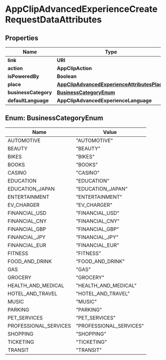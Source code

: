 

# AppClipAdvancedExperienceCreateRequestDataAttributes


## Properties

| Name | Type | Description | Notes |
|------------ | ------------- | ------------- | -------------|
|**link** | **URI** |  |  |
|**action** | **AppClipAction** |  |  [optional] |
|**isPoweredBy** | **Boolean** |  |  |
|**place** | [**AppClipAdvancedExperienceAttributesPlace**](AppClipAdvancedExperienceAttributesPlace.md) |  |  [optional] |
|**businessCategory** | [**BusinessCategoryEnum**](#BusinessCategoryEnum) |  |  [optional] |
|**defaultLanguage** | **AppClipAdvancedExperienceLanguage** |  |  |



## Enum: BusinessCategoryEnum

| Name | Value |
|---- | -----|
| AUTOMOTIVE | &quot;AUTOMOTIVE&quot; |
| BEAUTY | &quot;BEAUTY&quot; |
| BIKES | &quot;BIKES&quot; |
| BOOKS | &quot;BOOKS&quot; |
| CASINO | &quot;CASINO&quot; |
| EDUCATION | &quot;EDUCATION&quot; |
| EDUCATION_JAPAN | &quot;EDUCATION_JAPAN&quot; |
| ENTERTAINMENT | &quot;ENTERTAINMENT&quot; |
| EV_CHARGER | &quot;EV_CHARGER&quot; |
| FINANCIAL_USD | &quot;FINANCIAL_USD&quot; |
| FINANCIAL_CNY | &quot;FINANCIAL_CNY&quot; |
| FINANCIAL_GBP | &quot;FINANCIAL_GBP&quot; |
| FINANCIAL_JPY | &quot;FINANCIAL_JPY&quot; |
| FINANCIAL_EUR | &quot;FINANCIAL_EUR&quot; |
| FITNESS | &quot;FITNESS&quot; |
| FOOD_AND_DRINK | &quot;FOOD_AND_DRINK&quot; |
| GAS | &quot;GAS&quot; |
| GROCERY | &quot;GROCERY&quot; |
| HEALTH_AND_MEDICAL | &quot;HEALTH_AND_MEDICAL&quot; |
| HOTEL_AND_TRAVEL | &quot;HOTEL_AND_TRAVEL&quot; |
| MUSIC | &quot;MUSIC&quot; |
| PARKING | &quot;PARKING&quot; |
| PET_SERVICES | &quot;PET_SERVICES&quot; |
| PROFESSIONAL_SERVICES | &quot;PROFESSIONAL_SERVICES&quot; |
| SHOPPING | &quot;SHOPPING&quot; |
| TICKETING | &quot;TICKETING&quot; |
| TRANSIT | &quot;TRANSIT&quot; |



